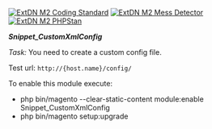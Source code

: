 [![ExtDN M2 Coding Standard](https://github.com/eugene-petrov/magento2-custom-xml-config/actions/workflows/coding-standard.yml/badge.svg?branch=main)](https://github.com/eugene-petrov/magento2-custom-xml-config/actions/workflows/coding-standard.yml)
[![ExtDN M2 Mess Detector](https://github.com/eugene-petrov/magento2-custom-xml-config/actions/workflows/mess-detector.yml/badge.svg?branch=main)](https://github.com/eugene-petrov/magento2-custom-xml-config/actions/workflows/mess-detector.yml)
[![ExtDN M2 PHPStan](https://github.com/eugene-petrov/magento2-custom-xml-config/actions/workflows/phpstan.yml/badge.svg?branch=main)](https://github.com/eugene-petrov/magento2-custom-xml-config/actions/workflows/phpstan.yml)

***Snippet_CustomXmlConfig***

_Task:_ You need to create a custom config file.

Test url: `http://{host.name}/config/`

To enable this module execute:
- php bin/magento --clear-static-content module:enable Snippet_CustomXmlConfig
- php bin/magento setup:upgrade

